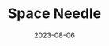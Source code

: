 ---
title: "Space Needle"
type: building
city: Seattle
date: 2023-08-06
hashtag: space-needle
near:
  - Climate Pledge Arena
tags:
  - Seattle
---